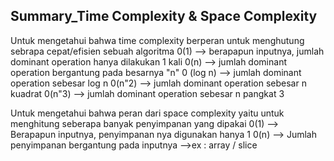 ## Summary_Time Complexity & Space Complexity

Untuk mengetahui bahwa time complexity berperan untuk menghutung sebrapa cepat/efisien sebuah algoritma
0(1) --> berapapun inputnya, jumlah dominant operation hanya dilakukan 1 kali
0(n) --> jumlah dominant operation bergantung pada besarnya "n"
0 (log n) --> jumlah dominant operation sebesar log n
0(n"2) --> jumlah dominant operation sebesar n kuadrat
0(n"3) --> jumlah dominant operation sebesar n pangkat 3

Untuk mengetahui bahwa peran dari space complexity yaitu untuk menghitung seberapa banyak penyimpanan yang dipakai
0(1) --> Berapapun inputnya, penyimpanan nya digunakan hanya 1
0(n) --> Jumlah penyimpanan bergantung pada inputnya -->ex : array / slice